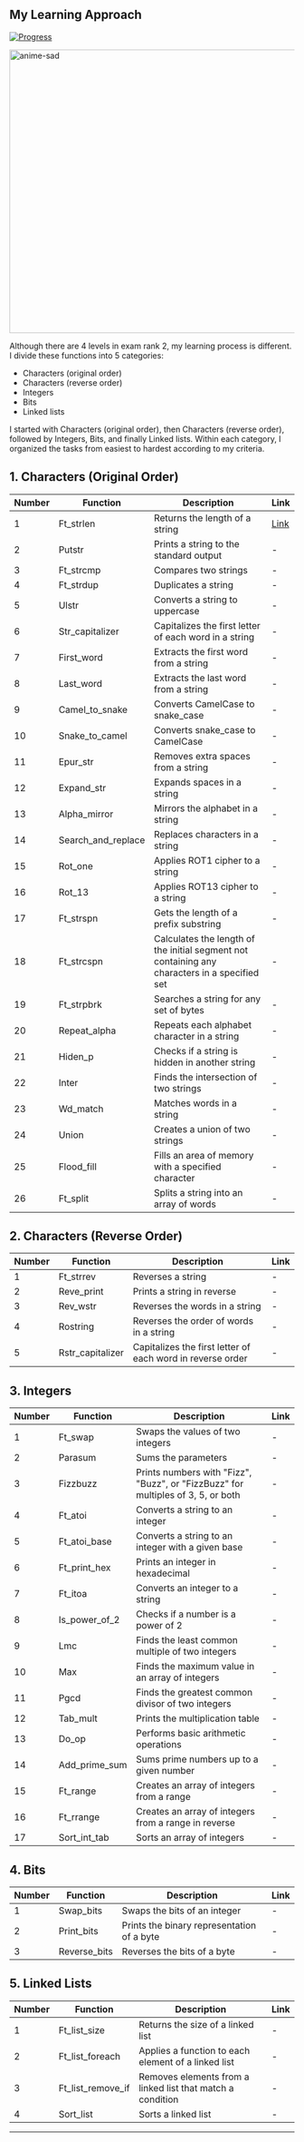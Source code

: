 ## My Learning Approach

[![Progress](https://img.shields.io/badge/Progress-In%20Progress-yellow)](https://github.com/DevAwizard/Exams_42) 




<img src="https://github.com/DevAwizard/Exams_42/assets/153505451/3313b894-7da6-4f0d-8fa9-1363b944ec8b" alt="anime-sad" width="1000" height="500">



Although there are 4 levels in exam rank 2, my learning process is different. I divide these functions into 5 categories:

- Characters (original order)
- Characters (reverse order)
- Integers
- Bits
- Linked lists

I started with Characters (original order), then Characters (reverse order), followed by Integers, Bits, and finally Linked lists. Within each category, I organized the tasks from easiest to hardest according to my criteria.


## 1. Characters (Original Order)

| Number | Function | Description | Link |
|--------|-----------|-------------|------|
| 1 | Ft_strlen | Returns the length of a string | [Link](https://github.com/DevAwizard/Exams_42/tree/463f9d6f63fe7e688d7c3f873a5035a945ba8809/.github/Exam_rank_2/My_learning_approach/1.Characters(original_order)/Ft_strlen) |
| 2 | Putstr | Prints a string to the standard output | - |
| 3 | Ft_strcmp | Compares two strings | - |
| 4 | Ft_strdup | Duplicates a string | - |
| 5 | Ulstr | Converts a string to uppercase | - |
| 6 | Str_capitalizer | Capitalizes the first letter of each word in a string | - |
| 7 | First_word | Extracts the first word from a string | - |
| 8 | Last_word | Extracts the last word from a string | - |
| 9 | Camel_to_snake | Converts CamelCase to snake_case | - |
| 10 | Snake_to_camel | Converts snake_case to CamelCase | - |
| 11 | Epur_str | Removes extra spaces from a string | - |
| 12 | Expand_str | Expands spaces in a string | - |
| 13 | Alpha_mirror | Mirrors the alphabet in a string | - |
| 14 | Search_and_replace | Replaces characters in a string | - |
| 15 | Rot_one | Applies ROT1 cipher to a string | - |
| 16 | Rot_13 | Applies ROT13 cipher to a string | - |
| 17 | Ft_strspn | Gets the length of a prefix substring | - |
| 18 | Ft_strcspn | Calculates the length of the initial segment not containing any characters in a specified set | - |
| 19 | Ft_strpbrk | Searches a string for any set of bytes | - |
| 20 | Repeat_alpha | Repeats each alphabet character in a string | - |
| 21 | Hiden_p | Checks if a string is hidden in another string | - |
| 22 | Inter | Finds the intersection of two strings | - |
| 23 | Wd_match | Matches words in a string | - |
| 24 | Union | Creates a union of two strings | - |
| 25 | Flood_fill | Fills an area of memory with a specified character | - |
| 26 | Ft_split | Splits a string into an array of words | - |

## 2. Characters (Reverse Order)

| Number | Function | Description | Link |
|--------|-----------|-------------|------|
| 1 | Ft_strrev | Reverses a string | - |
| 2 | Reve_print | Prints a string in reverse | - |
| 3 | Rev_wstr | Reverses the words in a string | - |
| 4 | Rostring | Reverses the order of words in a string | - |
| 5 | Rstr_capitalizer | Capitalizes the first letter of each word in reverse order | - |

## 3. Integers

| Number | Function | Description | Link |
|--------|-----------|-------------|------|
| 1 | Ft_swap | Swaps the values of two integers | - |
| 2 | Parasum | Sums the parameters | - |
| 3 | Fizzbuzz | Prints numbers with "Fizz", "Buzz", or "FizzBuzz" for multiples of 3, 5, or both | - |
| 4 | Ft_atoi | Converts a string to an integer | - |
| 5 | Ft_atoi_base | Converts a string to an integer with a given base | - |
| 6 | Ft_print_hex | Prints an integer in hexadecimal | - |
| 7 | Ft_itoa | Converts an integer to a string | - |
| 8 | Is_power_of_2 | Checks if a number is a power of 2 | - |
| 9 | Lmc | Finds the least common multiple of two integers | - |
| 10 | Max | Finds the maximum value in an array of integers | - |
| 11 | Pgcd | Finds the greatest common divisor of two integers | - |
| 12 | Tab_mult | Prints the multiplication table | - |
| 13 | Do_op | Performs basic arithmetic operations | - |
| 14 | Add_prime_sum | Sums prime numbers up to a given number | - |
| 15 | Ft_range | Creates an array of integers from a range | - |
| 16 | Ft_rrange | Creates an array of integers from a range in reverse | - |
| 17 | Sort_int_tab | Sorts an array of integers | - |

## 4. Bits

| Number | Function | Description | Link |
|--------|-----------|-------------|------|
| 1 | Swap_bits | Swaps the bits of an integer | - |
| 2 | Print_bits | Prints the binary representation of a byte | - |
| 3 | Reverse_bits | Reverses the bits of a byte | - |

## 5. Linked Lists

| Number | Function | Description | Link |
|--------|-----------|-------------|------|
| 1 | Ft_list_size | Returns the size of a linked list | - |
| 2 | Ft_list_foreach | Applies a function to each element of a linked list | - |
| 3 | Ft_list_remove_if | Removes elements from a linked list that match a condition | - |
| 4 | Sort_list | Sorts a linked list | - |




---
